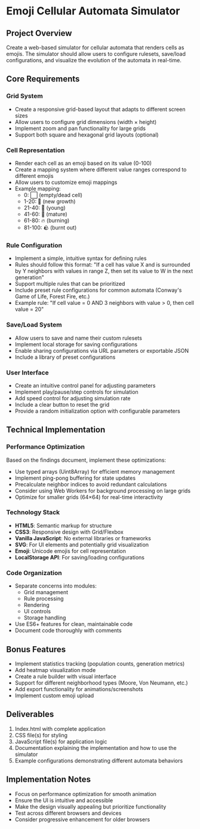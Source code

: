 # Emoji Cellular Automata Simulator

## Project Overview

Create a web-based simulator for cellular automata that renders cells as emojis. The simulator should allow users to configure rulesets, save/load configurations, and visualize the evolution of the automata in real-time.

## Core Requirements

### Grid System
- Create a responsive grid-based layout that adapts to different screen sizes
- Allow users to configure grid dimensions (width × height)
- Implement zoom and pan functionality for large grids
- Support both square and hexagonal grid layouts (optional)

### Cell Representation
- Render each cell as an emoji based on its value (0-100)
- Create a mapping system where different value ranges correspond to different emojis
- Allow users to customize emoji mappings
- Example mapping:
  - 0: ⬜ (empty/dead cell)
  - 1-20: 🌱 (new growth)
  - 21-40: 🌿 (young)
  - 41-60: 🌳 (mature)
  - 61-80: 🔥 (burning)
  - 81-100: 🪨 (burnt out)

### Rule Configuration
- Implement a simple, intuitive syntax for defining rules
- Rules should follow this format: "If a cell has value X and is surrounded by Y neighbors with values in range Z, then set its value to W in the next generation"
- Support multiple rules that can be prioritized
- Include preset rule configurations for common automata (Conway's Game of Life, Forest Fire, etc.)
- Example rule: "If cell value = 0 AND 3 neighbors with value > 0, then cell value = 20"

### Save/Load System
- Allow users to save and name their custom rulesets
- Implement local storage for saving configurations
- Enable sharing configurations via URL parameters or exportable JSON
- Include a library of preset configurations

### User Interface
- Create an intuitive control panel for adjusting parameters
- Implement play/pause/step controls for simulation
- Add speed control for adjusting simulation rate
- Include a clear button to reset the grid
- Provide a random initialization option with configurable parameters

## Technical Implementation

### Performance Optimization
Based on the findings document, implement these optimizations:
- Use typed arrays (Uint8Array) for efficient memory management
- Implement ping-pong buffering for state updates
- Precalculate neighbor indices to avoid redundant calculations
- Consider using Web Workers for background processing on large grids
- Optimize for smaller grids (64×64) for real-time interactivity

### Technology Stack
- **HTML5**: Semantic markup for structure
- **CSS3**: Responsive design with Grid/Flexbox
- **Vanilla JavaScript**: No external libraries or frameworks
- **SVG**: For UI elements and potentially grid visualization
- **Emoji**: Unicode emojis for cell representation
- **LocalStorage API**: For saving/loading configurations

### Code Organization
- Separate concerns into modules:
  - Grid management
  - Rule processing
  - Rendering
  - UI controls
  - Storage handling
- Use ES6+ features for clean, maintainable code
- Document code thoroughly with comments

## Bonus Features

- Implement statistics tracking (population counts, generation metrics)
- Add heatmap visualization mode
- Create a rule builder with visual interface
- Support for different neighborhood types (Moore, Von Neumann, etc.)
- Add export functionality for animations/screenshots
- Implement custom emoji upload

## Deliverables

1. Index.html with complete application
2. CSS file(s) for styling
3. JavaScript file(s) for application logic
4. Documentation explaining the implementation and how to use the simulator
5. Example configurations demonstrating different automata behaviors

## Implementation Notes

- Focus on performance optimization for smooth animation
- Ensure the UI is intuitive and accessible
- Make the design visually appealing but prioritize functionality
- Test across different browsers and devices
- Consider progressive enhancement for older browsers
